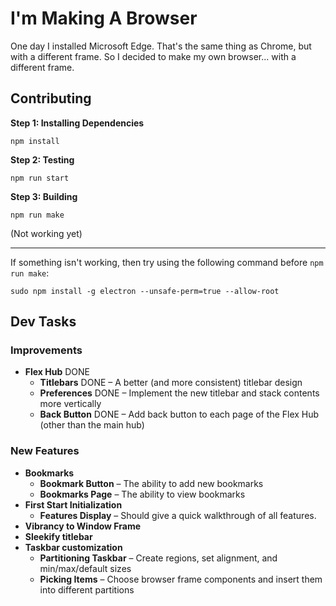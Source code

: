 # I'm Making A Browser

One day I installed Microsoft Edge. That's the same thing as Chrome, but with a different frame. So I decided to make my own browser... with a different frame.

## Contributing

**Step 1: Installing Dependencies**

```
npm install
```

**Step 2: Testing**

```
npm run start
```

**Step 3: Building**

```
npm run make
```

(Not working yet)

---

If something isn't working, then try using the following command before `npm run make`:

```
sudo npm install -g electron --unsafe-perm=true --allow-root
```

## Dev Tasks

### Improvements

-   **Flex Hub** DONE
    -   **Titlebars** DONE – A better (and more consistent) titlebar design
    -   **Preferences** DONE – Implement the new titlebar and stack contents more vertically
    -   **Back Button** DONE – Add back button to each page of the Flex Hub (other than the main hub)

### New Features

-   **Bookmarks**
    -   **Bookmark Button** – The ability to add new bookmarks
    -   **Bookmarks Page** – The ability to view bookmarks
-   **First Start Initialization**
    -   **Features Display** – Should give a quick walkthrough of all features.
-   **Vibrancy to Window Frame**
-   **Sleekify titlebar**
-   **Taskbar customization**
    -   **Partitioning Taskbar** – Create regions, set alignment, and min/max/default sizes
    -   **Picking Items** – Choose browser frame components and insert them into different partitions
